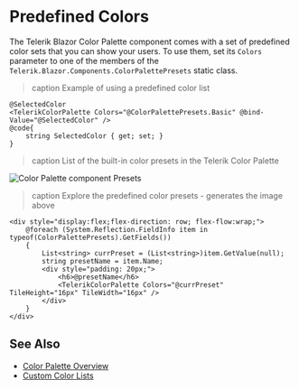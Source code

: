 
# Predefined Colors

The Telerik Blazor Color Palette component comes with a set of predefined color sets that you can show your users. To use them, set its `Colors` parameter to one of the members of the `Telerik.Blazor.Components.ColorPalettePresets` static class.

>caption Example of using a predefined color list

````RAZOR
@SelectedColor
<TelerikColorPalette Colors="@ColorPalettePresets.Basic" @bind-Value="@SelectedColor" />
@code{
    string SelectedColor { get; set; }
}
````

>caption List of the built-in color presets in the Telerik Color Palette

![Color Palette component Presets](images/colorpalette-presets.png)

>caption Explore the predefined color presets - generates the image above

````RAZOR
<div style="display:flex;flex-direction: row; flex-flow:wrap;">
    @foreach (System.Reflection.FieldInfo item in typeof(ColorPalettePresets).GetFields())
    {
        List<string> currPreset = (List<string>)item.GetValue(null);
        string presetName = item.Name;
        <div style="padding: 20px;">
            <h6>@presetName</h6>
            <TelerikColorPalette Colors="@currPreset" TileHeight="16px" TileWidth="16px" />
        </div>
    }
</div>
````

## See Also

* [Color Palette Overview](slug:colorpalette-overview)
* [Custom Color Lists](slug:colorpalette-custom-colors)
